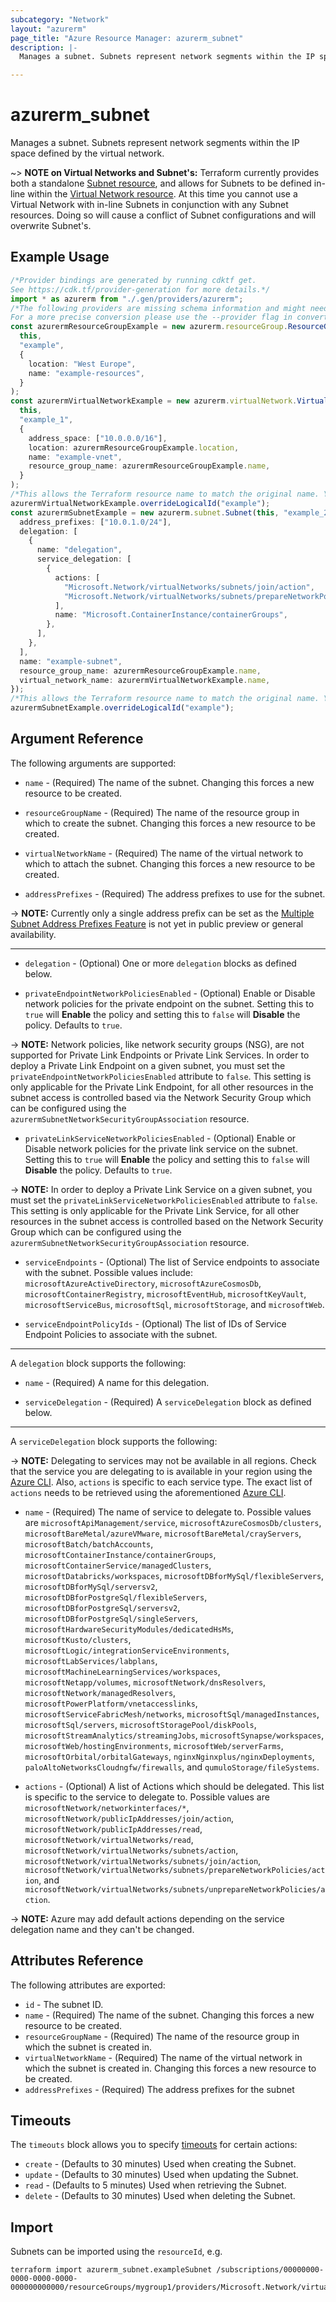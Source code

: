 ```yaml
---
subcategory: "Network"
layout: "azurerm"
page_title: "Azure Resource Manager: azurerm_subnet"
description: |-
  Manages a subnet. Subnets represent network segments within the IP space defined by the virtual network.

---
```


# azurerm\_subnet

Manages a subnet. Subnets represent network segments within the IP space defined by the virtual network.

\~> **NOTE on Virtual Networks and Subnet's:** Terraform currently
provides both a standalone [Subnet resource](subnet.html), and allows for Subnets to be defined in-line within the [Virtual Network resource](virtual_network.html).
At this time you cannot use a Virtual Network with in-line Subnets in conjunction with any Subnet resources. Doing so will cause a conflict of Subnet configurations and will overwrite Subnet's.

## Example Usage

```typescript
/*Provider bindings are generated by running cdktf get.
See https://cdk.tf/provider-generation for more details.*/
import * as azurerm from "./.gen/providers/azurerm";
/*The following providers are missing schema information and might need manual adjustments to synthesize correctly: azurerm.
For a more precise conversion please use the --provider flag in convert.*/
const azurermResourceGroupExample = new azurerm.resourceGroup.ResourceGroup(
  this,
  "example",
  {
    location: "West Europe",
    name: "example-resources",
  }
);
const azurermVirtualNetworkExample = new azurerm.virtualNetwork.VirtualNetwork(
  this,
  "example_1",
  {
    address_space: ["10.0.0.0/16"],
    location: azurermResourceGroupExample.location,
    name: "example-vnet",
    resource_group_name: azurermResourceGroupExample.name,
  }
);
/*This allows the Terraform resource name to match the original name. You can remove the call if you don't need them to match.*/
azurermVirtualNetworkExample.overrideLogicalId("example");
const azurermSubnetExample = new azurerm.subnet.Subnet(this, "example_2", {
  address_prefixes: ["10.0.1.0/24"],
  delegation: [
    {
      name: "delegation",
      service_delegation: [
        {
          actions: [
            "Microsoft.Network/virtualNetworks/subnets/join/action",
            "Microsoft.Network/virtualNetworks/subnets/prepareNetworkPolicies/action",
          ],
          name: "Microsoft.ContainerInstance/containerGroups",
        },
      ],
    },
  ],
  name: "example-subnet",
  resource_group_name: azurermResourceGroupExample.name,
  virtual_network_name: azurermVirtualNetworkExample.name,
});
/*This allows the Terraform resource name to match the original name. You can remove the call if you don't need them to match.*/
azurermSubnetExample.overrideLogicalId("example");

```

## Argument Reference

The following arguments are supported:

*   `name` - (Required) The name of the subnet. Changing this forces a new resource to be created.

*   `resourceGroupName` - (Required) The name of the resource group in which to create the subnet. Changing this forces a new resource to be created.

*   `virtualNetworkName` - (Required) The name of the virtual network to which to attach the subnet. Changing this forces a new resource to be created.

*   `addressPrefixes` - (Required) The address prefixes to use for the subnet.

\-> **NOTE:** Currently only a single address prefix can be set as the [Multiple Subnet Address Prefixes Feature](https://github.com/Azure/azure-cli/issues/18194#issuecomment-880484269) is not yet in public preview or general availability.

***

*   `delegation` - (Optional) One or more `delegation` blocks as defined below.

*   `privateEndpointNetworkPoliciesEnabled` - (Optional) Enable or Disable network policies for the private endpoint on the subnet. Setting this to `true` will **Enable** the policy and setting this to `false` will **Disable** the policy. Defaults to `true`.

\-> **NOTE:** Network policies, like network security groups (NSG), are not supported for Private Link Endpoints or Private Link Services. In order to deploy a Private Link Endpoint on a given subnet, you must set the `privateEndpointNetworkPoliciesEnabled` attribute to `false`. This setting is only applicable for the Private Link Endpoint, for all other resources in the subnet access is controlled based via the Network Security Group which can be configured using the `azurermSubnetNetworkSecurityGroupAssociation` resource.

* `privateLinkServiceNetworkPoliciesEnabled` - (Optional) Enable or Disable network policies for the private link service on the subnet. Setting this to `true` will **Enable** the policy and setting this to `false` will **Disable** the policy. Defaults to `true`.

\-> **NOTE:** In order to deploy a Private Link Service on a given subnet, you must set the `privateLinkServiceNetworkPoliciesEnabled` attribute to `false`. This setting is only applicable for the Private Link Service, for all other resources in the subnet access is controlled based on the Network Security Group which can be configured using the `azurermSubnetNetworkSecurityGroupAssociation` resource.

*   `serviceEndpoints` - (Optional) The list of Service endpoints to associate with the subnet. Possible values include: `microsoftAzureActiveDirectory`, `microsoftAzureCosmosDb`, `microsoftContainerRegistry`, `microsoftEventHub`, `microsoftKeyVault`, `microsoftServiceBus`, `microsoftSql`, `microsoftStorage`, and `microsoftWeb`.

*   `serviceEndpointPolicyIds` - (Optional) The list of IDs of Service Endpoint Policies to associate with the subnet.

***

A `delegation` block supports the following:

*   `name` - (Required) A name for this delegation.

*   `serviceDelegation` - (Required) A `serviceDelegation` block as defined below.

***

A `serviceDelegation` block supports the following:

\-> **NOTE:** Delegating to services may not be available in all regions. Check that the service you are delegating to is available in your region using the [Azure CLI](https://docs.microsoft.com/cli/azure/network/vnet/subnet?view=azure-cli-latest#az-network-vnet-subnet-list-available-delegations). Also, `actions` is specific to each service type. The exact list of `actions` needs to be retrieved using the aforementioned [Azure CLI](https://docs.microsoft.com/cli/azure/network/vnet/subnet?view=azure-cli-latest#az-network-vnet-subnet-list-available-delegations).

*   `name` - (Required) The name of service to delegate to. Possible values are `microsoftApiManagement/service`, `microsoftAzureCosmosDb/clusters`, `microsoftBareMetal/azureVMware`, `microsoftBareMetal/crayServers`, `microsoftBatch/batchAccounts`, `microsoftContainerInstance/containerGroups`, `microsoftContainerService/managedClusters`, `microsoftDatabricks/workspaces`, `microsoftDBforMySql/flexibleServers`, `microsoftDBforMySql/serversv2`, `microsoftDBforPostgreSql/flexibleServers`, `microsoftDBforPostgreSql/serversv2`, `microsoftDBforPostgreSql/singleServers`, `microsoftHardwareSecurityModules/dedicatedHsMs`, `microsoftKusto/clusters`, `microsoftLogic/integrationServiceEnvironments`, `microsoftLabServices/labplans`, `microsoftMachineLearningServices/workspaces`, `microsoftNetapp/volumes`, `microsoftNetwork/dnsResolvers`, `microsoftNetwork/managedResolvers`, `microsoftPowerPlatform/vnetaccesslinks`, `microsoftServiceFabricMesh/networks`, `microsoftSql/managedInstances`, `microsoftSql/servers`, `microsoftStoragePool/diskPools`, `microsoftStreamAnalytics/streamingJobs`, `microsoftSynapse/workspaces`, `microsoftWeb/hostingEnvironments`, `microsoftWeb/serverFarms`, `microsoftOrbital/orbitalGateways`, `nginxNginxplus/nginxDeployments`, `paloAltoNetworksCloudngfw/firewalls`, and `qumuloStorage/fileSystems`.

*   `actions` - (Optional) A list of Actions which should be delegated. This list is specific to the service to delegate to. Possible values are `microsoftNetwork/networkinterfaces/*`, `microsoftNetwork/publicIpAddresses/join/action`, `microsoftNetwork/publicIpAddresses/read`, `microsoftNetwork/virtualNetworks/read`, `microsoftNetwork/virtualNetworks/subnets/action`, `microsoftNetwork/virtualNetworks/subnets/join/action`, `microsoftNetwork/virtualNetworks/subnets/prepareNetworkPolicies/action`, and `microsoftNetwork/virtualNetworks/subnets/unprepareNetworkPolicies/action`.

\-> **NOTE:** Azure may add default actions depending on the service delegation name and they can't be changed.

## Attributes Reference

The following attributes are exported:

* `id` - The subnet ID.
* `name` - (Required) The name of the subnet. Changing this forces a new resource to be created.
* `resourceGroupName` - (Required) The name of the resource group in which the subnet is created in.
* `virtualNetworkName` - (Required) The name of the virtual network in which the subnet is created in. Changing this forces a new resource to be created.
* `addressPrefixes` - (Required) The address prefixes for the subnet

## Timeouts

The `timeouts` block allows you to specify [timeouts](https://www.terraform.io/language/resources/syntax#operation-timeouts) for certain actions:

* `create` - (Defaults to 30 minutes) Used when creating the Subnet.
* `update` - (Defaults to 30 minutes) Used when updating the Subnet.
* `read` - (Defaults to 5 minutes) Used when retrieving the Subnet.
* `delete` - (Defaults to 30 minutes) Used when deleting the Subnet.

## Import

Subnets can be imported using the `resourceId`, e.g.

```shell
terraform import azurerm_subnet.exampleSubnet /subscriptions/00000000-0000-0000-0000-000000000000/resourceGroups/mygroup1/providers/Microsoft.Network/virtualNetworks/myvnet1/subnets/mysubnet1
```
